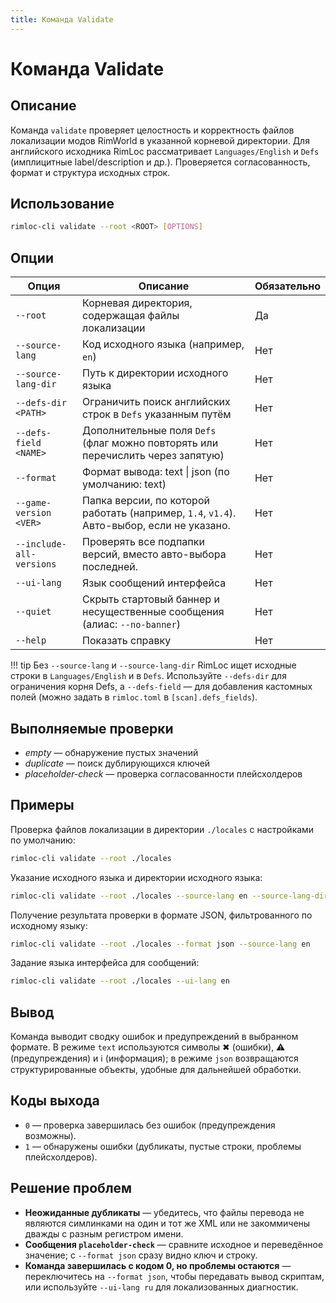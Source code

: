 ```yaml
---
title: Команда Validate
---
```


# Команда Validate

## Описание

Команда `validate` проверяет целостность и корректность файлов локализации модов RimWorld в указанной корневой директории. Для английского исходника RimLoc рассматривает `Languages/English` и `Defs` (имплицитные label/description и др.). Проверяется согласованность, формат и структура исходных строк.

## Использование

```bash
rimloc-cli validate --root <ROOT> [OPTIONS]
```

## Опции

| Опция                   | Описание                                                                | Обязательно |
|-------------------------|-------------------------------------------------------------------------|-------------|
| `--root`                | Корневая директория, содержащая файлы локализации                        | Да          |
| `--source-lang`         | Код исходного языка (например, `en`)                                     | Нет         |
| `--source-lang-dir`     | Путь к директории исходного языка                                        | Нет         |
| `--defs-dir <PATH>`     | Ограничить поиск английских строк в `Defs` указанным путём                | Нет         |
| `--defs-field <NAME>`   | Дополнительные поля `Defs` (флаг можно повторять или перечислить через запятую) | Нет |
| `--format`              | Формат вывода: text \| json (по умолчанию: text)                         | Нет         |
| `--game-version <VER>`  | Папка версии, по которой работать (например, `1.4`, `v1.4`). Авто-выбор, если не указано. | Нет         |
| `--include-all-versions`| Проверять все подпапки версий, вместо авто-выбора последней.            | Нет         |
| `--ui-lang`             | Язык сообщений интерфейса                                                | Нет         |
| `--quiet`               | Скрыть стартовый баннер и несущественные сообщения (алиас: `--no-banner`) | Нет         |
| `--help`                | Показать справку                                                         | Нет         |

!!! tip
    Без `--source-lang` и `--source-lang-dir` RimLoc ищет исходные строки в `Languages/English` и в `Defs`. Используйте `--defs-dir` для ограничения корня Defs, а `--defs-field` — для добавления кастомных полей (можно задать в `rimloc.toml` в `[scan].defs_fields`).

## Выполняемые проверки

- *empty* — обнаружение пустых значений  
- *duplicate* — поиск дублирующихся ключей  
- *placeholder-check* — проверка согласованности плейсхолдеров  

## Примеры

Проверка файлов локализации в директории `./locales` с настройками по умолчанию:

```bash
rimloc-cli validate --root ./locales
```

Указание исходного языка и директории исходного языка:

```bash
rimloc-cli validate --root ./locales --source-lang en --source-lang-dir ./locales/en
```

Получение результата проверки в формате JSON, фильтрованного по исходному языку:

```bash
rimloc-cli validate --root ./locales --format json --source-lang en
```

Задание языка интерфейса для сообщений:

```bash
rimloc-cli validate --root ./locales --ui-lang en
```

## Вывод

Команда выводит сводку ошибок и предупреждений в выбранном формате. В режиме `text` используются символы ✖ (ошибки), ⚠ (предупреждения) и ℹ (информация); в режиме `json` возвращаются структурированные объекты, удобные для дальнейшей обработки.

## Коды выхода

- `0` — проверка завершилась без ошибок (предупреждения возможны).
- `1` — обнаружены ошибки (дубликаты, пустые строки, проблемы плейсхолдеров).

## Решение проблем

- **Неожиданные дубликаты** — убедитесь, что файлы перевода не являются симлинками на один и тот же XML или не закоммичены дважды с разным регистром имени.
- **Сообщения `placeholder-check`** — сравните исходное и переведённое значение; с `--format json` сразу видно ключ и строку.
- **Команда завершилась с кодом 0, но проблемы остаются** — переключитесь на `--format json`, чтобы передавать вывод скриптам, или используйте `--ui-lang ru` для локализованных диагностик.
